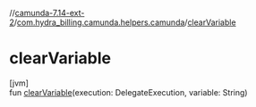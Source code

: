 //[camunda-7.14-ext-2](../../index.md)/[com.hydra_billing.camunda.helpers.camunda](index.md)/[clearVariable](clear-variable.md)

# clearVariable

[jvm]\
fun [clearVariable](clear-variable.md)(execution: DelegateExecution, variable: String)
